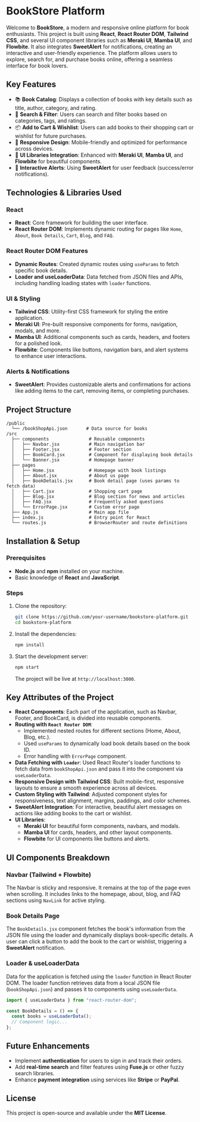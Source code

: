 # BookStore Platform

Welcome to **BookStore**, a modern and responsive online platform for book enthusiasts. This project is built using **React**, **React Router DOM**, **Tailwind CSS**, and several UI component libraries such as **Meraki UI**, **Mamba UI**, and **Flowbite**. It also integrates **SweetAlert** for notifications, creating an interactive and user-friendly experience. The platform allows users to explore, search for, and purchase books online, offering a seamless interface for book lovers.

## Key Features

- 📚 **Book Catalog**: Displays a collection of books with key details such as title, author, category, and rating.
- 🔎 **Search & Filter**: Users can search and filter books based on categories, tags, and ratings.
- 📦 **Add to Cart & Wishlist**: Users can add books to their shopping cart or wishlist for future purchases.
- 🚀 **Responsive Design**: Mobile-friendly and optimized for performance across devices.
- 🎨 **UI Libraries Integration**: Enhanced with **Meraki UI**, **Mamba UI**, and **Flowbite** for beautiful components.
- 🎉 **Interactive Alerts**: Using **SweetAlert** for user feedback (success/error notifications).

## Technologies & Libraries Used

### React

- **React**: Core framework for building the user interface.
- **React Router DOM**: Implements dynamic routing for pages like `Home`, `About`, `Book Details`, `Cart`, `Blog`, and `FAQ`.

### React Router DOM Features

- **Dynamic Routes**: Created dynamic routes using `useParams` to fetch specific book details.
- **Loader and useLoaderData**: Data fetched from JSON files and APIs, including handling loading states with `loader` functions.

### UI & Styling

- **Tailwind CSS**: Utility-first CSS framework for styling the entire application.
- **Meraki UI**: Pre-built responsive components for forms, navigation, modals, and more.
- **Mamba UI**: Additional components such as cards, headers, and footers for a polished look.
- **Flowbite**: Components like buttons, navigation bars, and alert systems to enhance user interactions.

### Alerts & Notifications

- **SweetAlert**: Provides customizable alerts and confirmations for actions like adding items to the cart, removing items, or completing purchases.

## Project Structure

```
/public
  └── /bookShopApi.json       # Data source for books
/src
  ├── components               # Reusable components
  │   ├── Navbar.jsx           # Main navigation bar
  │   ├── Footer.jsx           # Footer section
  │   ├── BookCard.jsx         # Component for displaying book details
  │   └── Banner.jsx           # Homepage banner
  ├── pages
  │   ├── Home.jsx             # Homepage with book listings
  │   ├── About.jsx            # About us page
  │   ├── BookDetails.jsx      # Book detail page (uses params to fetch data)
  │   ├── Cart.jsx             # Shopping cart page
  │   ├── Blog.jsx             # Blog section for news and articles
  │   ├── FAQ.jsx              # Frequently asked questions
  │   └── ErrorPage.jsx        # Custom error page
  ├── App.js                   # Main app file
  ├── index.js                 # Entry point for React
  └── routes.js                # BrowserRouter and route definitions
```

## Installation & Setup

### Prerequisites

- **Node.js** and **npm** installed on your machine.
- Basic knowledge of **React** and **JavaScript**.

### Steps

1. Clone the repository:

   ```bash
   git clone https://github.com/your-username/bookstore-platform.git
   cd bookstore-platform
   ```

2. Install the dependencies:

   ```bash
   npm install
   ```

3. Start the development server:

   ```bash
   npm start
   ```

   The project will be live at `http://localhost:3000`.

## Key Attributes of the Project

- **React Components**: Each part of the application, such as Navbar, Footer, and BookCard, is divided into reusable components.
- **Routing with `React Router DOM`**:
  - Implemented nested routes for different sections (Home, About, Blog, etc.).
  - Used `useParams` to dynamically load book details based on the book ID.
  - Error handling with `ErrorPage` component.
- **Data Fetching with `Loader`**: Used React Router's loader functions to fetch data from `bookShopApi.json` and pass it into the component via `useLoaderData`.
- **Responsive Design with Tailwind CSS**: Built mobile-first, responsive layouts to ensure a smooth experience across all devices.
- **Custom Styling with Tailwind**: Adjusted component styles for responsiveness, text alignment, margins, paddings, and color schemes.
- **SweetAlert Integration**: For interactive, beautiful alert messages on actions like adding books to the cart or wishlist.
- **UI Libraries**:
  - **Meraki UI** for beautiful form components, navbars, and modals.
  - **Mamba UI** for cards, headers, and other layout components.
  - **Flowbite** for UI components like buttons and alerts.

## UI Components Breakdown

### Navbar (Tailwind + Flowbite)

The Navbar is sticky and responsive. It remains at the top of the page even when scrolling. It includes links to the homepage, about, blog, and FAQ sections using `NavLink` for active styling.

### Book Details Page

The `BookDetails.jsx` component fetches the book's information from the JSON file using the loader and dynamically displays book-specific details. A user can click a button to add the book to the cart or wishlist, triggering a **SweetAlert** notification.

### Loader & useLoaderData

Data for the application is fetched using the `loader` function in React Router DOM. The loader function retrieves data from a local JSON file (`bookShopApi.json`) and passes it to components using `useLoaderData`.

```jsx
import { useLoaderData } from "react-router-dom";

const BookDetails = () => {
  const books = useLoaderData();
  // Component logic...
};
```

## Future Enhancements

- Implement **authentication** for users to sign in and track their orders.
- Add **real-time search** and filter features using **Fuse.js** or other fuzzy search libraries.
- Enhance **payment integration** using services like **Stripe** or **PayPal**.

## License

This project is open-source and available under the **MIT License**.
